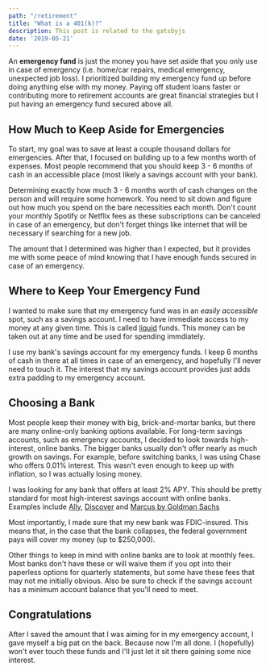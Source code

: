 ```yaml
---
path: "/retirement"
title: "What is a 401(k)?"
description: This post is related to the gatsbyjs
date: '2019-05-21'
---
```

An **emergency fund** is just the money you have set aside that you only use in case of emergency (i.e. home/car repairs, medical emergency, unexpected job loss). I prioritized building my emergency fund up before doing anything else with my money. Paying off student loans faster or contributing more to retirement accounts are great financial strategies but I put having an emergency fund secured above all.

## How Much to Keep Aside for Emergencies

To start, my goal was to save at least a couple thousand dollars for emergencies. After that, I focused on building up to a few months worth of expenses. Most people recommend that you should keep 3 - 6 months of cash in an accessible place (most likely a savings account with your bank).

Determining exactly how much 3 - 6 months worth of cash changes on the person and will require some homework. You need to sit down and figure out how much you spend on the bare necessities each month. Don't count your monthly Spotify or Netflix fees as these subscriptions can be canceled in case of an emergency, but don't forget things like internet that will be necessary if searching for a new job.

The amount that I determined was higher than I expected, but it provides me with some peace of mind knowing that I have enough funds secured in case of an emergency.

## Where to Keep Your Emergency Fund

I wanted to make sure that my emergency fund was in an *easily accessible* spot, such as a savings account. I need to have immediate access to my money at any given time. This is called [liquid](https://www.investopedia.com/terms/l/liquidity.asp) funds. This money can be taken out at any time and be used for spending immdiately.

I use my bank's savings account for my emergency funds. I keep 6 months of cash in there at all times in case of an emergency, and hopefully I'll never need to touch it. The interest that my savings account provides just adds extra padding to my emergency account.

## Choosing a Bank

Most people keep their money with big, brick-and-mortar banks, but there are many online-only banking options available. For long-term savings accounts, such as emergency accounts, I decided to look towards high-interest, online banks. The bigger banks usually don't offer nearly as much growth on savings. For example, before switching banks, I was using Chase who offers 0.01% interest. This wasn't even enough to keep up with inflation, so I was actually losing money.

I was looking for any bank that offers at least 2% APY. This should be pretty standard for most high-interest savings account with online banks. Examples include [Ally](https://www.ally.com/), [Discover](https://www.discover.com/online-banking/savings-account/) and [Marcus by Goldman Sachs](https://www.marcus.com/us/en)

Most importantly, I made sure that my new bank was FDIC-insured. This means that, in the case that the bank collapses, the federal government pays will cover my money (up to $250,000).

Other things to keep in mind with online banks are to look at monthly fees. Most banks don't have these or will waive them if you opt into their paperless options for quarterly statements, but some have these fees that may not me initially obvious. Also be sure to check if the savings account has a minimum account balance that you'll need to meet.

## Congratulations

After I saved the amount that I was aiming for in my emergency account, I gave myself a big pat on the back. Because now I'm all done. I (hopefully) won't ever touch these funds and I'll just let it sit there gaining some nice interest.

